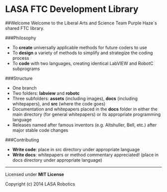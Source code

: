 LASA FTC Development Library
======

##Welcome
Welcome to the Liberal Arts and Science Team Purple Haze`s shared FTC library.

###Philosophy
- To **create** universally applicable methods for future coders to use
- To **design** a variety of methods to simplify and strategize the coding process
- To **code**  with two languages, creating identical LabVIEW and RobotC subprograms

###Structure
- One branch
- Two folders: **labview** and **robotc**
- Three subfolders: **assets** (including images), **docs** (including whitepapers), and **src** (where the code goes)
- Documentation and whitepapers placed in the **docs** folder in either the main directory (for general whitepapers) or its appropriate programming language
- Releases named after famous inventors (e.g. Altshuller, Bell, etc.) after major stable code changes

###Contributing
- **Write code**: place in src directory under appropriate language
- **Write docs**: whitepapers or method commentary appreciated! (place in docs directory under appropriate language)

-----
Licensed under **MIT License**

Copyright (c) 2014 LASA Robotics
